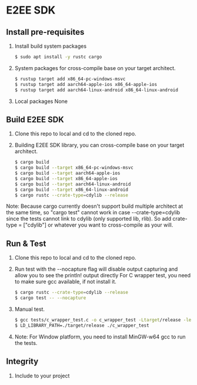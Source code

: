 # E2EE SDK

## Install pre-requisites
1. Install build system packages
	```bash
	$ sudo apt install -y rustc cargo
	```
2. System packages for cross-compile base on your target architect.
	```bash
    $ rustup target add x86_64-pc-windows-msvc
	$ rustup target add aarch64-apple-ios x86_64-apple-ios
    $ rustup target add aarch64-linux-android x86_64-linux-android
	```

3. Local packages
	None

## Build E2EE SDK
1. Clone this repo to local and cd to the cloned repo.

2. Building E2EE SDK library, you can cross-compile base on your target architect.
	```bash
	$ cargo build
    $ cargo build --target x86_64-pc-windows-msvc
    $ cargo build --target aarch64-apple-ios
    $ cargo build --target x86_64-apple-ios
    $ cargo build --target aarch64-linux-android
    $ cargo build --target x86_64-linux-android
	$ cargo rustc --crate-type=cdylib --release
	```
Note: Because cargo currently doesn't support build multiple architect at the same time, so "cargo test" cannot work in case --crate-type=cdylib since the tests cannot link to cdylib (only supported lib, rlib). So add crate-type = ["cdylib"] or whatever you want to cross-compile as your will.

## Run & Test
1. Clone this repo to local and cd to the cloned repo.

2. Run test with the --nocapture flag will disable output capturing and allow you to see the println! output directly
For C wrapper test, you need to make sure gcc available, if not install it.
    ```bash
	$ cargo rustc --crate-type=cdylib --release
	$ cargo test -- --nocapture
	```

3. Manual test.
	```bash
	$ gcc tests/c_wrapper_test.c -o c_wrapper_test -Ltarget/release -le2esdk -Iinclude
	$ LD_LIBRARY_PATH=./target/release ./c_wrapper_test
	```

4. Note: For Window platform, you need to install MinGW-w64 gcc to run the tests.

## Integrity
1. Include to your project